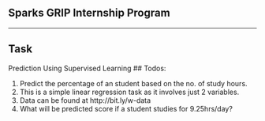 ## Sparks GRIP Internship Program
<hr>
<h2>Task</h2>
Prediction Using Supervised Learning
## Todos:
<ol>
  <li>Predict the percentage of an student based on the no. of study hours.
    </li>
  <li>This is a simple linear regression task as it involves just 2 variables.
  </li>
  <li>
    Data can be found at http://bit.ly/w-data
  </li>
  <li> 
    What will be predicted score if a student studies for 9.25hrs/day?
  </li>
      
  </ol>
